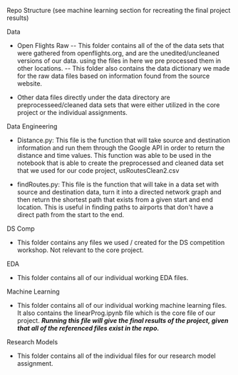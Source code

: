 Repo Structure (see machine learning section for recreating the final project results)

Data
- Open Flights Raw
-- This folder contains all of the of the data sets that were gathered from openflights.org, and are the unedited/uncleaned versions of our data. using the files in here we pre processed them in other locations.
-- This folder also contains the data dictionary we made for the raw data files based on information found from the source website.

- Other data files directly under the data directory are preprocesseed/cleaned data sets that were either utilized in the core project or the individual assignments.


Data Engineering
- Distance.py: This file is the function that will take source and destination information and run them through the Google API in order to return the distance and time values. This function was able to be used in the notebook that is able to create the preprocessed and cleaned data set that we used for our code project, usRoutesClean2.csv

- findRoutes.py: This file is the function that will take in a data set with source and destination data, turn it into a directed network graph and then return the shortest path that exists from a given start and end location. This is useful in finding paths to airports that don't have a direct path from the start to the end.


DS Comp
- This folder contains any files we used / created for the DS competition workshop. Not relevant to the core project.


EDA 
- This folder contains all of our individual working EDA files. 


Machine Learning
- This folder contains all of our individual working machine learning files. It also contains the linearProg.ipynb file which is the core file of our project. 
*****Running this file will give the final results of the project, given that all of the referenced files exist in the repo.*****

Research Models
- This folder contains all of the individual files for our research model assignment.